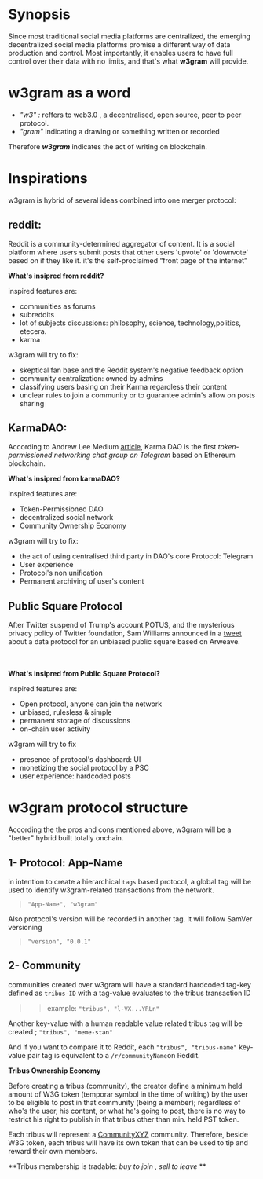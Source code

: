 <h1>Synopsis</h1>
Since most traditional social media platforms are centralized, the emerging decentralized social media platforms promise a different way of data production and control.
Most importantly, it enables users to have full control over their data with no limits, and that's what <b>w3gram</b> will provide.

<h1>w3gram as a word</h1>

- <i>"w3" :</i> reffers to web3.0 , a decentralised, open source, peer to peer protocol.
- <i>"gram" </i> indicating a drawing or something written or recorded

Therefore <i><b>w3gram</i></b> indicates the act of writing on blockchain.

<h1>Inspirations</h1>
w3gram is hybrid of several ideas combined into one merger protocol:

<h2>reddit:</h2>
Reddit is a community-determined aggregator of content. It is a social platform where users submit posts that other users 'upvote' or 'downvote' based on if they like it.
it's the self-proclaimed “front page of the internet”


<b>What's insipred from reddit?</b>


inspired features are:

- communities as forums
- subreddits
- lot of subjects discussions: philosophy, science, technology,politics, etecera.
- karma

w3gram will try to fix:
- skeptical fan base and the Reddit system's negative feedback option
- community centralization: owned by admins
- classifying users basing on their Karma regardless their content
- unclear rules to join a community or to guarantee admin's allow on posts sharing

<h2>KarmaDAO:</h2>

According to Andrew Lee Medium <a href="https://andrwlee.medium.com/announcing-karma-dao-first-ever-token-permissioned-networking-chat-group-on-telegram-5feab7a54def">article</a>, Karma DAO is the first <i>token-permissioned networking chat group on Telegram</i> based on Ethereum blockchain.

<b>What's insipred from karmaDAO?</b>

inspired features are:

- Token-Permissioned DAO
- decentralized social network
- Community Ownership Economy

w3gram will try to fix:
- the act of using centralised third party in DAO's core Protocol: Telegram
- User experience
- Protocol's non unification
- Permanent archiving of user's content

<h2>Public Square Protocol</h2>
After Twitter suspend of Trump's account POTUS, and the mysterious privacy policy of Twitter foundation, Sam Williams announced in a <a href="https://twitter.com/samecwilliams/status/1347741160165531655?s=20">tweet</a> about a data protocol for an unbiased public square based on Arweave.

<br><br>
<b>What's insipred from Public Square Protocol?</b>

inspired features are:

- Open protocol, anyone can join the network
- unbiased, rulesless & simple
- permanent storage of discussions
- on-chain user activity

w3gram will try to fix

- presence of protocol's dashboard: UI
- monetizing the social protocol by a PSC
- user experience: hardcoded posts


<h1>w3gram protocol structure</h1>

According the the pros and cons mentioned above, w3gram will be a "better" hybrid built totally onchain.

<h2>1- Protocol: App-Name</h2>

in intention to create a hierarchical `tags` based protocol, a global tag will be used to identify w3gram-related transactions from the network.

> ` "App-Name", "w3gram" `

Also protocol's version will be recorded in another tag. It will follow SamVer versioning

> `"version", "0.0.1"`


<h2>2- Community</h2>

communities created over w3gram will have a standard hardcoded tag-key defined as `tribus-ID` with a tag-value evaluates to the tribus transaction ID

>> example: ` "tribus", "l-VX...YRLn" `

Another key-value with a human readable value related tribus tag will be created ; ` "tribus", "meme-stan" `

And if you want to compare it to Reddit, each ` "tribus", "tribus-name" ` key-value pair tag is equivalent to a ` /r/communityName `on Reddit.


<b>Tribus Ownership Economy</b>

Before creating a tribus (community), the creator define a minimum held amount of W3G token (temporar symbol in the time of writing) by the user to be eligible to post in that community (being a member); regardless of who's the user, his content, or what he's going to post, there is no way to restrict his right to publish in that tribus other than min. held PST token. 

Each tribus will represent a <a href="https://community.xyz">CommunityXYZ</a> community. Therefore, beside W3G token, each tribus will have its own token that can be used to tip and reward their own members.

 **Tribus membership is tradable: *buy to join , sell to leave* **
 
